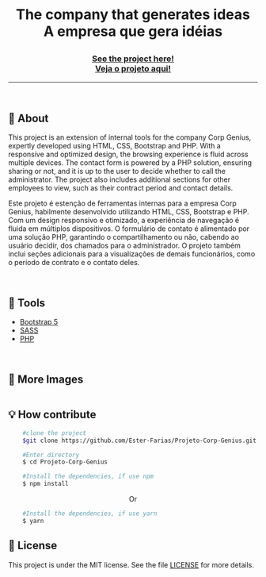 <img src="">
<h1 align="center">
<p>The company that generates ideas<br> 
A empresa que gera idéias</p>
</h1>
<h3 align="center"><a href="#">See the project here!<br>
Veja o projeto aqui!</a></h3>
<hr>

<br>

## 📸 About
This project is an extension of internal tools for the company Corp Genius, expertly developed using HTML, CSS, Bootstrap and PHP. With a responsive and optimized design, the browsing experience is fluid across multiple devices. The contact form is powered by a PHP solution, ensuring sharing or not, and it is up to the user to decide whether to call the administrator. The project also includes additional sections for other employees to view, such as their contract period and contact details.

Este projeto é estenção de ferramentas internas para a empresa Corp Genius, habilmente desenvolvido utilizando HTML, CSS, Bootstrap e PHP. Com um design responsivo e otimizado, a experiência de navegação é fluida em múltiplos dispositivos. O formulário de contato é alimentado por uma solução PHP, garantindo o compartilhamento ou não, cabendo ao usuário decidir, dos chamados para o administrador. O projeto também inclui seções adicionais para a visualizações de demais funcionários, como o período de contrato e o contato deles.

<br> 

## 🔧 Tools

- [Bootstrap 5](https://getbootstrap.com/docs/5.0/getting-started/introduction/)
- [SASS](https://sass-lang.com/)
- [PHP](https://www.php.net/)

<br>

## 📸 More Images

<img src="">

<br>

## 💡 How contribute

```bash
    #clone the project
    $git clone https://github.com/Ester-Farias/Projeto-Corp-Genius.git
```

```bash
    #Enter directory
    $ cd Projeto-Corp-Genius
```

```bash
    #Install the dependencies, if use npm
    $ npm install
```
<p align="center">Or</p>

```bash
    #Install the dependencies, if use yarn
    $ yarn
```

## 📃 License
This project is under the MIT license. See the file [LICENSE](https://github.com/Ester-Farias/Portfolio-fotografo-rafael-silva/blob/master/LICENSE) for more details.